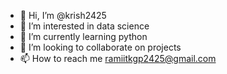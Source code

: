 - 👋 Hi, I’m @krish2425
- 👀 I’m interested in data science
- 🌱 I’m currently learning python
- 💞️ I’m looking to collaborate on projects
- 📫 How to reach me ramiitkgp2425@gmail.com

<!---
krish2425/krish2425 is a ✨ special ✨ repository because its `README.md` (this file) appears on your GitHub profile.
You can click the Preview link to take a look at your changes.
--->
